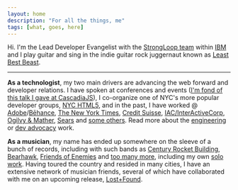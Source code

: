 ```yaml
---
layout: home
description: "For all the things, me"
tags: [what, goes, here]
---
```


Hi. I'm the Lead Developer Evangelist with the <a href="http://StrongLoop.com" target="_blank">StrongLoop team</a> within <a href="http://ibm.com" target="_blank">IBM</a> and I play guitar and sing in the indie guitar rock juggernaut known as <a href="http://leastbestbeast.com" target="_blank">Least Best Beast</a>.<!--\\
&#8614; _[read more...](/about/)_ -->

---

**As a technologist**, my two main drivers are advancing the web forward and developer relations. I have spoken at conferences and events (<a href="https://www.youtube.com/watch?v=sKOC5H7UV_U" target="_blank">I'm fond of this talk I gave at CascadiaJS</a>), I co-organize one of NYC's more popular developer groups, <a href="http://www.nychtml5.com" target="_blank">NYC HTML5</a>, and in the past, I have worked @ <a href="http://adobe.com" target="_blank">Adobe</a>/<a href="http://be.net" target="_blank">Bēhance</a>, <a href="http://www.nytimes.com" target="_blank">The New York Times</a>, <a href="http://www.credit-suisse.com" target="_blank">Credit Suisse</a>, <a href="http://www.iac.com" target="_blank">IAC/InterActiveCorp</a>, <a href="http://www.ogilvy.com" target="_blank">Ogilvy & Mather</a>, <a href="http://www.sears.com" target="_blank">Sears</a> and <a href="http://www.mrmessina.com" target="_blank">some others</a>. Read more about the [engineering](/day-job) or [dev advocacy](/dev-advocate) work.

<!--\\
&#8614; _[read more...](/about/)_ -->

**As a musician**, my name has ended up somewhere on the sleeve of a bunch of records, including with such bands as <a href="https://centuryrocketbuilding.bandcamp.com/" target="_blank">Century Rocket Building</a>, <a href="http://open.spotify.com/artist/64FGTThPGeQgCHkGyz1if8" target="_blank">Bearhawk</a>, <a href="https://foe21.bandcamp.com/" target="_blank">Friends of Enemies</a> and <a href="http://audio.pvxrecords.com" target="_blank">too many more</a>, including my own <a href="https://joesepi.bandcamp.com" target="_blank">solo work</a>. Having toured the country and resided in many cities, I have an extensive network of musician friends, several of which have collaborated with me on an upcoming release, <a href="https://soundcloud.com/joesepi/sets/lost-and-found" target="_blank">Lost+Found</a>.<!--\\
&#8614; _[read more...](/about/)_ -->

